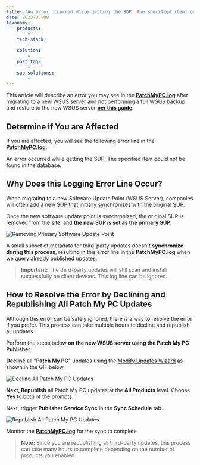 ```yaml
---
title: "An error occurred while getting the SDP: The specified item could not be found in the database"
date: 2023-05-08
taxonomy:
    products:
        - 
    tech-stack:
        - 
    solution:
        - 
    post_tag:
        - 
    sub-solutions:
        - 
---
```


This article will describe an error you may see in the **[PatchMyPC.log](https://patchmypc.com/collecting-log-files-for-patch-my-pc-support#publishing-service-app-logs-intune)** after migrating to a new WSUS server and not performing a full WSUS backup and restore to the new WSUS server **[per this guide](https://www.youtube.com/watch?v=bBcJY8_uHCQ&t=2433s)**.

## Determine if You are Affected

If you are affected, you will see the following error line in the **[PatchMyPC.log](https://patchmypc.com/collecting-log-files-for-patch-my-pc-support#publishing-service-app-logs-intune)**.

An error occurred while getting the SDP: The specified item could not be found in the database.

## Why Does this Logging Error Line Occur?

When migrating to a new Software Update Point (WSUS Server), companies will often add a new SUP that initially synchronizes with the original SUP.

Once the new software update point is synchronized, the original SUP is removed from the site, and **the new SUP is set as the primary SUP.**

![Removing Primary Software Update Point](images/Removing-Primary-Software-Update-Point.png)

A small subset of metadata for third-party updates doesn't **synchronize during this process**, resulting in this error line in the **PatchMyPC.log** when we query already published updates.

> **Important:** The third-party updates will still scan and install successfully on client devices. This log line can be ignored.

## How to Resolve the Error by Declining and Republishing All Patch My PC Updates

Although this error can be safely ignored, there is a way to resolve the error if you prefer. This process can take multiple hours to decline and republish all updates.

Perform the steps below **on the new WSUS server using the Patch My PC Publisher**.

**Decline** all "**Patch My PC**" updates using the [Modify Updates Wizard](https://patchmypc.com/modify-published-third-party-updates-wizard#decline) as shown in the GIF below.

![Decline All Patch My PC Updates](images/Decline-All-PatchMyPC-Software-Updates.gif)

**Next, Republish** all Patch My PC updates at the **All Products** level. Choose **Yes** to both of the prompts.

Next, trigger **Publisher Service Sync** in the **Sync Schedule** tab.

![Republish All Patch My PC Updates](images/Republish-All-Software-Updates.gif)

Monitor the **[PatchMyPC.log](https://patchmypc.com/collecting-log-files-for-patch-my-pc-support#publishing-service-app-logs-intune)** for the sync to complete.

> **Note:** Since you are republishing all third-party updates, this process can take many hours to complete depending on the number of products you enabled.
